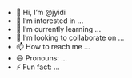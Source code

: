 - 👋 Hi, I’m @jyidi
- 👀 I’m interested in ...
- 🌱 I’m currently learning ...
- 💞️ I’m looking to collaborate on ...
- 📫 How to reach me ...
- 😄 Pronouns: ...
- ⚡ Fun fact: ...

<!---
jyidi/jyidi is a ✨ special ✨ repository because its `README.md` (this file) appears on your GitHub profile.
You can click the Preview link to take a look at your changes.
--->
